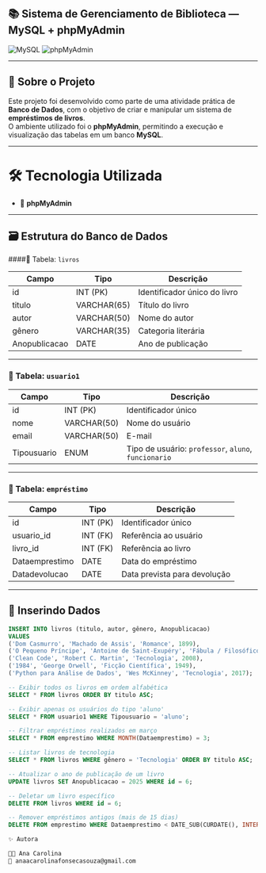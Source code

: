 ## 📚 Sistema de Gerenciamento de Biblioteca — MySQL + phpMyAdmin  


![MySQL](https://img.shields.io/badge/MySQL-Database-orange?style=for-the-badge&logo=mysql)
![phpMyAdmin](https://img.shields.io/badge/phpMyAdmin-Interface-yellow?style=for-the-badge&logo=phpmyadmin)

---

## 🧠 Sobre o Projeto  
Este projeto foi desenvolvido como parte de uma atividade prática de **Banco de Dados**, com o objetivo de criar e manipular um sistema de **empréstimos de livros**.  
O ambiente utilizado foi o **phpMyAdmin**, permitindo a execução e visualização das tabelas em um banco **MySQL**.

---

# 🛠️ Tecnologia Utilizada  
  - 🧩 **phpMyAdmin**  


---

## 🗃️ Estrutura do Banco de Dados  

####🧾 Tabela: `livros`  

| Campo | Tipo | Descrição |
|--------|------|-----------|
| id | INT (PK) | Identificador único do livro |
| titulo | VARCHAR(65) | Título do livro |
| autor | VARCHAR(50) | Nome do autor |
| gênero | VARCHAR(35) | Categoria literária |
| Anopublicacao | DATE | Ano de publicação |

---

### 👥 Tabela: `usuario1`  

| Campo | Tipo | Descrição |
|--------|------|-----------|
| id | INT (PK) | Identificador único |
| nome | VARCHAR(50) | Nome do usuário |
| email | VARCHAR(50) | E-mail |
| Tipousuario | ENUM | Tipo de usuário: `professor`, `aluno`, `funcionario` |

---

### 📅 Tabela: `empréstimo`  

| Campo | Tipo | Descrição |
|--------|------|-----------|
| id | INT (PK) | Identificador único |
| usuario_id | INT (FK) | Referência ao usuário |
| livro_id | INT (FK) | Referência ao livro |
| Dataemprestimo | DATE | Data do empréstimo |
| Datadevolucao | DATE | Data prevista para devolução |

---

## 💾 Inserindo Dados  

```sql
INSERT INTO livros (titulo, autor, gênero, Anopublicacao)
VALUES 
('Dom Casmurro', 'Machado de Assis', 'Romance', 1899),
('O Pequeno Príncipe', 'Antoine de Saint-Exupéry', 'Fábula / Filosófico', 1943),
('Clean Code', 'Robert C. Martin', 'Tecnologia', 2008),
('1984', 'George Orwell', 'Ficção Científica', 1949),
('Python para Análise de Dados', 'Wes McKinney', 'Tecnologia', 2017);

-- Exibir todos os livros em ordem alfabética
SELECT * FROM livros ORDER BY titulo ASC;

-- Exibir apenas os usuários do tipo 'aluno'
SELECT * FROM usuario1 WHERE Tipousuario = 'aluno';

-- Filtrar empréstimos realizados em março
SELECT * FROM emprestimo WHERE MONTH(Dataemprestimo) = 3;

-- Listar livros de tecnologia
SELECT * FROM livros WHERE gênero = 'Tecnologia' ORDER BY titulo ASC;

-- Atualizar o ano de publicação de um livro
UPDATE livros SET Anopublicacao = 2025 WHERE id = 6;

-- Deletar um livro específico
DELETE FROM livros WHERE id = 6;

-- Remover empréstimos antigos (mais de 15 dias)
DELETE FROM emprestimo WHERE Dataemprestimo < DATE_SUB(CURDATE(), INTERVAL 15 DAY);

✨ Autora

👩‍💻 Ana Carolina
📧 anaacarolinafonsecasouza@gmail.com
